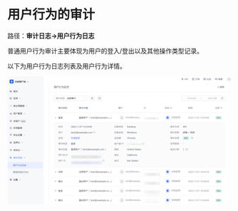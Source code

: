 # 用户行为的审计

<LastUpdated/>

路径：**审计日志->用户行为日志**

普通用户行为审计主要体现为用户的登入/登出以及其他操作类型记录。

以下为用户行为日志列表及用户行为详情。

![](./images/audit-user-1.png)
